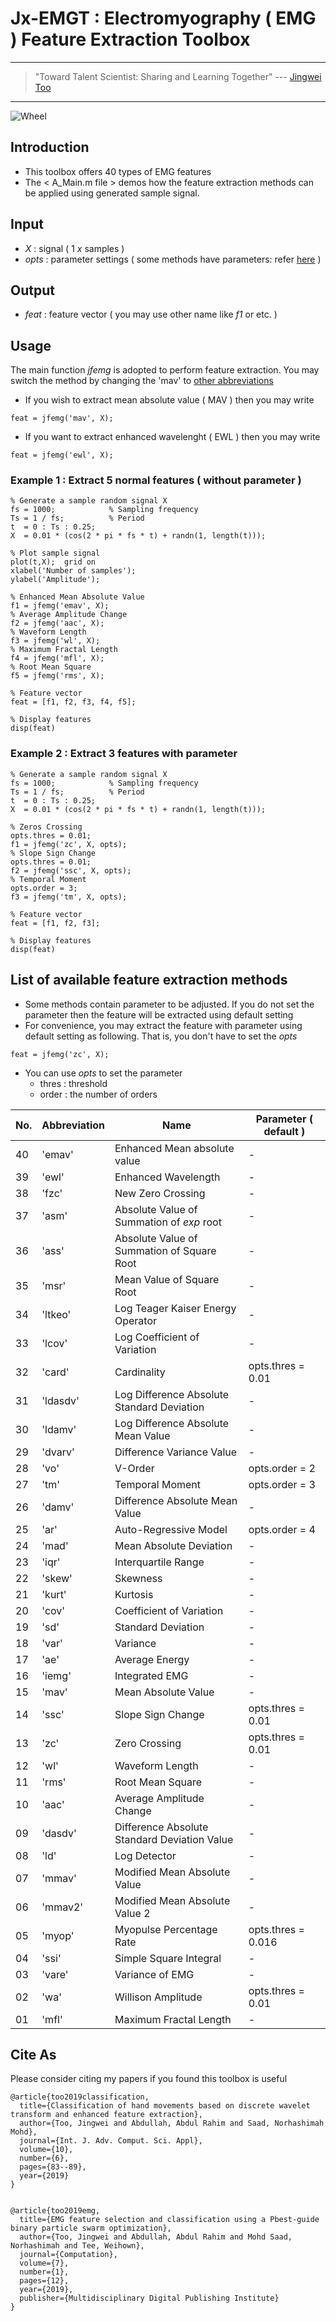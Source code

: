 # Jx-EMGT : Electromyography ( EMG ) Feature Extraction Toolbox

---
> "Toward Talent Scientist: Sharing and Learning Together"
>  --- [Jingwei Too](https://jingweitoo.wordpress.com/)
---

![Wheel](https://www.mathworks.com/matlabcentral/mlc-downloads/downloads/db6a0e07-32ec-4811-b2f8-55a80e53165e/23065655-7c83-43ba-93d5-2f4ad98c54a7/images/screenshot.PNG)


## Introduction

* This toolbox offers 40 types of EMG features 
* The < A_Main.m file > demos how the feature extraction methods can be applied using generated sample signal. 


## Input
* *X*     : signal ( 1 *x* samples )
* *opts*  : parameter settings ( some methods have parameters: refer [here](/README.md#list-of-available-feature-extraction-methods) )


## Output
* *feat* : feature vector ( you may use other name like *f1* or etc. ) 
    
    
## Usage
The main function *jfemg* is adopted to perform feature extraction. You may switch the method by changing the 'mav' to [other abbreviations](/README.md#list-of-available-feature-extraction-methods)
* If you wish to extract mean absolute value ( MAV ) then you may write
```code
feat = jfemg('mav', X);
```
* If you want to extract enhanced wavelenght ( EWL ) then you may write
```code
feat = jfemg('ewl', X);
```


### Example 1 : Extract 5 normal features ( without parameter )
```code 
% Generate a sample random signal X
fs = 1000;            % Sampling frequency 
Ts = 1 / fs;          % Period
t  = 0 : Ts : 0.25; 
X  = 0.01 * (cos(2 * pi * fs * t) + randn(1, length(t)));

% Plot sample signal
plot(t,X);  grid on
xlabel('Number of samples');
ylabel('Amplitude');

% Enhanced Mean Absolute Value
f1 = jfemg('emav', X); 
% Average Amplitude Change
f2 = jfemg('aac', X); 
% Waveform Length
f3 = jfemg('wl', X); 
% Maximum Fractal Length 
f4 = jfemg('mfl', X); 
% Root Mean Square
f5 = jfemg('rms', X); 

% Feature vector
feat = [f1, f2, f3, f4, f5];

% Display features
disp(feat)

```


### Example 2 : Extract 3 features with parameter    
```code
% Generate a sample random signal X
fs = 1000;            % Sampling frequency 
Ts = 1 / fs;          % Period
t  = 0 : Ts : 0.25; 
X  = 0.01 * (cos(2 * pi * fs * t) + randn(1, length(t)));

% Zeros Crossing
opts.thres = 0.01;
f1 = jfemg('zc', X, opts); 
% Slope Sign Change
opts.thres = 0.01;
f2 = jfemg('ssc', X, opts);
% Temporal Moment
opts.order = 3;
f3 = jfemg('tm', X, opts);

% Feature vector
feat = [f1, f2, f3];

% Display features
disp(feat)

```


## List of available feature extraction methods
* Some methods contain parameter to be adjusted. If you do not set the parameter then the feature will be extracted using default setting
* For convenience, you may extract the feature with parameter using default setting as following. That is, you don't have to set the *opts* 
```code
feat = jfemg('zc', X);
```
* You can use *opts* to set the parameter
    + thres : threshold
    + order : the number of orders


| No. | Abbreviation | Name                                         |  Parameter ( default )  |
|-----|--------------|----------------------------------------------|-------------------------|
| 40  | 'emav'       | Enhanced Mean absolute value                 | -                       |
| 39  | 'ewl'        | Enhanced Wavelength                          | -                       |
| 38  | 'fzc'        | New Zero Crossing                            | -                       |
| 37  | 'asm'        | Absolute Value of Summation of *exp* root    | -                       |
| 36  | 'ass'        | Absolute Value of Summation of Square Root   | -                       |
| 35  | 'msr'        | Mean Value of Square Root                    | -                       |
| 34  | 'ltkeo'      | Log Teager Kaiser Energy Operator            | -                       |
| 33  | 'lcov'       | Log Coefficient of Variation                 | -                       |
| 32  | 'card'       | Cardinality                                  | opts.thres = 0.01       |
| 31  | 'ldasdv'     | Log Difference Absolute Standard Deviation   | -                       |
| 30  | 'ldamv'      | Log Difference Absolute Mean Value           | -                       |
| 29  | 'dvarv'      | Difference Variance Value                    | -                       |
| 28  | 'vo'         | V-Order                                      | opts.order = 2          |
| 27  | 'tm'         | Temporal Moment                              | opts.order = 3          |
| 26  | 'damv'       | Difference Absolute Mean Value               | -                       |
| 25  | 'ar'         | Auto-Regressive Model                        | opts.order = 4          |
| 24  | 'mad'        | Mean Absolute Deviation                      | -                       |
| 23  | 'iqr'        | Interquartile Range                          | -                       |
| 22  | 'skew'       | Skewness                                     | -                       |
| 21  | 'kurt'       | Kurtosis                                     | -                       |
| 20  | 'cov'        | Coefficient of Variation                     | -                       |
| 19  | 'sd'         | Standard Deviation                           | -                       |
| 18  | 'var'        | Variance                                     | -                       |
| 17  | 'ae'         | Average Energy                               | -                       |
| 16  | 'iemg'       | Integrated EMG                               | -                       |
| 15  | 'mav'        | Mean Absolute Value                          | -                       |
| 14  | 'ssc'        | Slope Sign Change                            | opts.thres = 0.01       |
| 13  | 'zc'         | Zero Crossing                                | opts.thres = 0.01       |
| 12  | 'wl'         | Waveform Length                              | -                       |
| 11  | 'rms'        | Root Mean Square                             | -                       |
| 10  | 'aac'        | Average Amplitude Change                     | -                       |
| 09  | 'dasdv'      | Difference Absolute Standard Deviation Value | -                       |
| 08  | 'ld'         | Log Detector                                 | -                       |
| 07  | 'mmav'       | Modified Mean Absolute Value                 | -                       |
| 06  | 'mmav2'      | Modified Mean Absolute Value 2               | -                       |
| 05  | 'myop'       | Myopulse Percentage Rate                     | opts.thres = 0.016      |
| 04  | 'ssi'        | Simple Square Integral                       | -                       |
| 03  | 'vare'       | Variance of EMG                              | -                       |
| 02  | 'wa'         | Willison Amplitude                           | opts.thres = 0.01       |
| 01  | 'mfl'        | Maximum Fractal Length                       | -                       |


## Cite As

Please consider citing my papers if you found this toolbox is useful

```code 
@article{too2019classification,
  title={Classification of hand movements based on discrete wavelet transform and enhanced feature extraction},
  author={Too, Jingwei and Abdullah, Abdul Rahim and Saad, Norhashimah Mohd},
  journal={Int. J. Adv. Comput. Sci. Appl},
  volume={10},
  number={6},
  pages={83--89},
  year={2019}
}


@article{too2019emg,
  title={EMG feature selection and classification using a Pbest-guide binary particle swarm optimization},
  author={Too, Jingwei and Abdullah, Abdul Rahim and Mohd Saad, Norhashimah and Tee, Weihown},
  journal={Computation},
  volume={7},
  number={1},
  pages={12},
  year={2019},
  publisher={Multidisciplinary Digital Publishing Institute}
}

```

